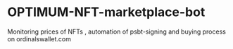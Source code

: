 # OPTIMUM-NFT-marketplace-bot
 Monitoring prices of NFTs , automation of psbt-signing and buying process on ordinalswallet.com 
